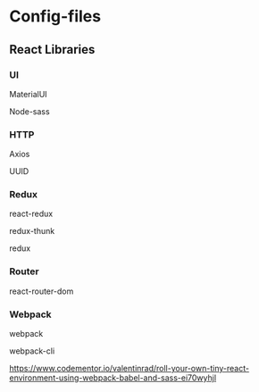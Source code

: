# Config-files

## React Libraries

### UI

MaterialUI

Node-sass

### HTTP 

Axios

UUID

### Redux

react-redux 

redux-thunk

redux

### Router

react-router-dom

### Webpack 
webpack

webpack-cli


https://www.codementor.io/valentinrad/roll-your-own-tiny-react-environment-using-webpack-babel-and-sass-ei70wyhjl

